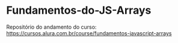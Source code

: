 # Fundamentos-do-JS-Arrays
Repositório do andamento do curso: https://cursos.alura.com.br/course/fundamentos-javascript-arrays
